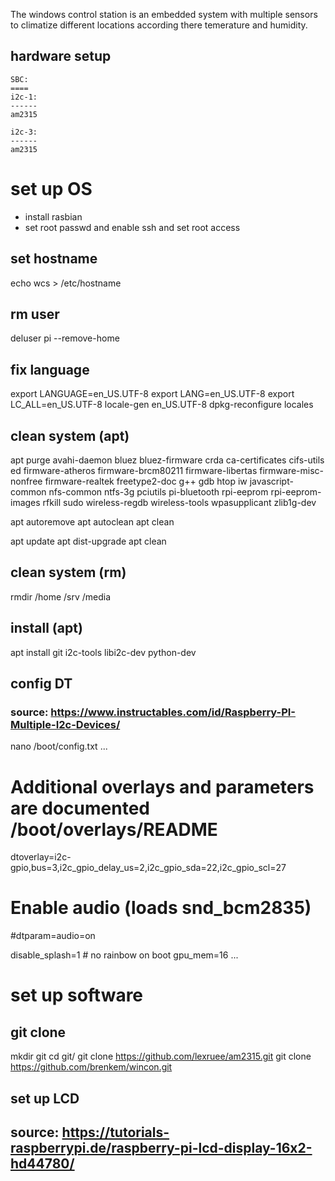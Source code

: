
The windows control station is an embedded system with multiple sensors
to climatize different locations according there temerature and humidity.


## hardware setup
    SBC:
    ====
    i2c-1:
    ------
    am2315

    i2c-3:
    ------
    am2315


# set up OS
- install rasbian
- set root passwd and enable ssh and set root access

## set hostname
echo wcs > /etc/hostname

## rm user
deluser pi --remove-home

## fix language
export LANGUAGE=en_US.UTF-8
export LANG=en_US.UTF-8
export LC_ALL=en_US.UTF-8
locale-gen en_US.UTF-8
dpkg-reconfigure locales

## clean system (apt)
apt purge avahi-daemon bluez bluez-firmware crda ca-certificates cifs-utils ed firmware-atheros firmware-brcm80211 firmware-libertas firmware-misc-nonfree firmware-realtek freetype2-doc g++ gdb htop iw javascript-common nfs-common ntfs-3g pciutils pi-bluetooth rpi-eeprom rpi-eeprom-images rfkill sudo wireless-regdb wireless-tools wpasupplicant zlib1g-dev

apt autoremove
apt autoclean
apt clean

apt update
apt dist-upgrade
apt clean

## clean system (rm)
rmdir /home /srv /media

## install (apt)
apt install git i2c-tools libi2c-dev python-dev

## config DT
### source: https://www.instructables.com/id/Raspberry-PI-Multiple-I2c-Devices/
nano /boot/config.txt
...
# Additional overlays and parameters are documented /boot/overlays/README
dtoverlay=i2c-gpio,bus=3,i2c_gpio_delay_us=2,i2c_gpio_sda=22,i2c_gpio_scl=27

# Enable audio (loads snd_bcm2835)
#dtparam=audio=on

disable_splash=1 # no rainbow on boot
gpu_mem=16
...


# set up software
## git clone
mkdir git
cd git/
git clone https://github.com/lexruee/am2315.git
git clone https://github.com/brenkem/wincon.git

## set up LCD
## source: https://tutorials-raspberrypi.de/raspberry-pi-lcd-display-16x2-hd44780/
